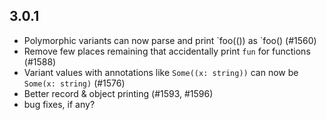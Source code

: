 
## 3.0.1

- Polymorphic variants can now parse and print \`foo(()) as \`foo() (#1560)
- Remove few places remaining that accidentally print `fun` for functions (#1588)
- Variant values with annotations like `Some((x: string))` can now be `Some(x: string)` (#1576)
- Better record & object printing (#1593, #1596)
- bug fixes, if any?
